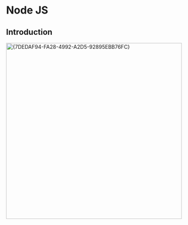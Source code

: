 # Node JS
## Introduction  
<img width="478" alt="{7DEDAF94-FA28-4992-A2D5-92895EBB76FC}" src="https://github.com/user-attachments/assets/580f377c-8906-4341-93c7-dc25bc477942">

